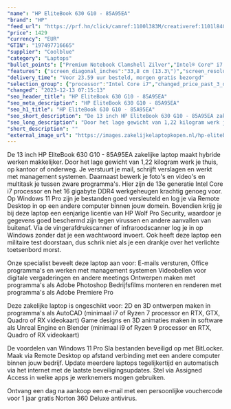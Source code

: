 ```yaml
---
"name": "HP EliteBook 630 G10 - 85A95EA"
"brand": "HP"
"feed_url": "https://prf.hn/click/camref:1100l383M/creativeref:1101l84031/destination:https%3A%2F%2Fwww.coolblue.nl%2Fproduct%2F932931"
"price": 1429
"currency": "EUR"
"GTIN": "197497716665"
"supplier": "Coolblue"
"category": "Laptops"
"bullet_points": ["Premium Notebook Clamshell Zilver","Intel® Core™ i7 i7-1355U 1,7 GHz","33,8 cm (13.3\") Full HD 1920 x 1080 Pixels IPS 16:9","16 GB DDR4-SDRAM 3200 MHz 1 x 16 GB","512 GB SSD","Intel Iris Xe Graphics","Wi-Fi 6E (802.11ax) Ethernet LAN 10,100,1000 Mbit/s Bluetooth 5.3","Lithium-Ion (Li-Ion) 42 Wh 65 W","Windows 11 Pro"]
"features": {"screen_diagonal_inches":"33,8 cm (13.3\")","screen_resolution":"1920 x 1080 Pixels","processor_family":"Intel® Core™ i7","memory_size":"16 GB","memory_type":"DDR4-SDRAM","total_storage_space":"512 GB","operating_system":"Windows 11 Pro","battery_capacity":"42 Wh","width":"306,9 mm","depth":"208,4 mm","height":"15,9 mm","weight":"1,22 kg"}
"delivery_time": "Voor 23.59 uur besteld, morgen gratis bezorgd"
"selection_group": {"processor":"Intel Core i7","changed_price_past_3_days":false,"product_family":"EliteBook"}
"changed": "2023-12-13 07:15:13"
"seo_header_title": "HP EliteBook 630 G10 - 85A95EA"
"seo_meta_description": "HP EliteBook 630 G10 - 85A95EA"
"seo_h1_title": "HP EliteBook 630 G10 - 85A95EA"
"seo_short_description": "De 13 inch HP EliteBook 630 G10 - 85A95EA zakelijke laptop maakt hybride werken makkelijker."
"seo_long_description": "Door het lage gewicht van 1,22 kilogram werk je thuis, op kantoor of onderweg. Je verstuurt je mail, schrijft verslagen en werkt met management systemen. Daarnaast bewerk je foto's en video's en multitask je tussen zware programma's. Hier zijn de 13e generatie Intel Core i7 processor en het 16 gigabyte DDR4 werkgeheugen krachtig genoeg voor. Op Windows 11 Pro zijn je bestanden goed versleuteld en log je via Remote Desktop in op een andere computer binnen jouw domein. Bovendien krijg je bij deze laptop een eenjarige licentie van HP Wolf Pro Security, waardoor je gegevens goed beschermd zijn tegen virussen en andere aanvallen van buitenaf. Via de vingerafdrukscanner of infraroodscanner log je in op Windows zonder dat je een wachtwoord invoert. Ook heeft deze laptop een militaire test doorstaan, dus schrik niet als je een drankje over het verlichte toetsenbord morst. \r\n\r\nOnze specialist beveelt deze laptop aan voor:\r\nE-mails versturen, Office programma's en werken met management systemen\r\nVideobellen voor digitale vergaderingen en andere meetings\r\nOntwerpen maken met programma's als Adobe Photoshop\r\nBedrijfsfilms monteren en renderen met programma's als Adobe Premiere Pro\r\n\r\n\r\nDeze zakelijke laptop is ongeschikt voor:\r\n2D en 3D ontwerpen maken in programma's als AutoCAD (minimaal i7 of Ryzen 7 processor en RTX, GTX, Quadro of RX videokaart)\r\nGame designs en 3D animaties maken in software als Unreal Engine en Blender (minimaal i9 of Ryzen 9 processor en RTX, Quadro of RX videokaart)\r\n\r\n\r\nDe voordelen van Windows 11 Pro\r\nSla bestanden beveiligd op met BitLocker. \r\nMaak via Remote Desktop op afstand verbinding met een andere computer binnen jouw bedrijf. \r\nUpdate meerdere laptops tegelijkertijd en automatisch via het internet met de laatste beveiligingsupdates. \r\nStel via Assigned Access in welke apps je werknemers mogen gebruiken. \r\n\r\n \r\nOntvang een dag na aankoop een e-mail met een persoonlijke vouchercode voor 1 jaar gratis Norton 360 Deluxe antivirus."
"short_description": ""
"external_image_url": "https://images.zakelijkelaptopkopen.nl/hp-elitebook-630-g10-85a95ea.webp"
---
```


De 13 inch HP EliteBook 630 G10 - 85A95EA zakelijke laptop maakt hybride werken makkelijker. Door het lage gewicht van 1,22 kilogram werk je thuis, op kantoor of onderweg. Je verstuurt je mail, schrijft verslagen en werkt met management systemen. Daarnaast bewerk je foto's en video's en multitask je tussen zware programma's. Hier zijn de 13e generatie Intel Core i7 processor en het 16 gigabyte DDR4 werkgeheugen krachtig genoeg voor. Op Windows 11 Pro zijn je bestanden goed versleuteld en log je via Remote Desktop in op een andere computer binnen jouw domein. Bovendien krijg je bij deze laptop een eenjarige licentie van HP Wolf Pro Security, waardoor je gegevens goed beschermd zijn tegen virussen en andere aanvallen van buitenaf. Via de vingerafdrukscanner of infraroodscanner log je in op Windows zonder dat je een wachtwoord invoert. Ook heeft deze laptop een militaire test doorstaan, dus schrik niet als je een drankje over het verlichte toetsenbord morst.

Onze specialist beveelt deze laptop aan voor:
E-mails versturen, Office programma's en werken met management systemen
Videobellen voor digitale vergaderingen en andere meetings
Ontwerpen maken met programma's als Adobe Photoshop
Bedrijfsfilms monteren en renderen met programma's als Adobe Premiere Pro


Deze zakelijke laptop is ongeschikt voor:
2D en 3D ontwerpen maken in programma's als AutoCAD (minimaal i7 of Ryzen 7 processor en RTX, GTX, Quadro of RX videokaart)
Game designs en 3D animaties maken in software als Unreal Engine en Blender (minimaal i9 of Ryzen 9 processor en RTX, Quadro of RX videokaart)


De voordelen van Windows 11 Pro
Sla bestanden beveiligd op met BitLocker.
Maak via Remote Desktop op afstand verbinding met een andere computer binnen jouw bedrijf.
Update meerdere laptops tegelijkertijd en automatisch via het internet met de laatste beveiligingsupdates.
Stel via Assigned Access in welke apps je werknemers mogen gebruiken.

 
Ontvang een dag na aankoop een e-mail met een persoonlijke vouchercode voor 1 jaar gratis Norton 360 Deluxe antivirus.